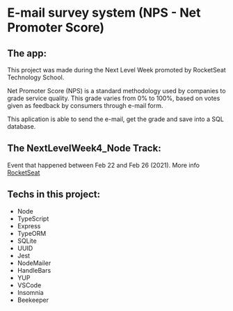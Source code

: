 # E-mail survey system (NPS - Net Promoter Score)

## The app:
This project was made during the Next Level Week promoted by RocketSeat Technology School.

Net Promoter Score (NPS) is a standard methodology used by companies to grade service quality. This grade varies from 0% to 100%, based on votes given as feedback by consumers through e-mail form.

This aplication is able to send the e-mail, get the grade and save into a SQL database.

## The NextLevelWeek4_Node Track:
Event that happened between Feb 22 and Feb 26 (2021). More info [RocketSeat](https://rocketseat.com.br/)

## Techs in this project:

- Node
- TypeScript
- Express
- TypeORM
- SQLite
- UUID
- Jest
- NodeMailer
- HandleBars
- YUP
- VSCode
- Insomnia
- Beekeeper